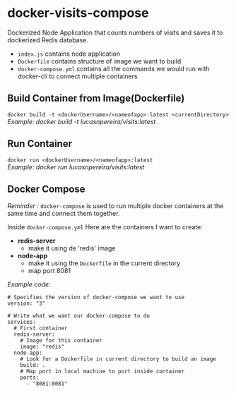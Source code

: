 # docker-visits-compose

Dockerized Node Application that counts numbers of visits and saves it to dockerized Redis database.

- `index.js` contains node application
- `Dockerfile` contains structure of image we want to build
- `docker-compose.yml` contains all the commands we would run with docker-cli to connect multiple containers

## Build Container from Image(Dockerfile)

`docker build -t <dockerUsername>/<nameofapp>:latest <currentDirectory>` <br>
<i>Example: docker build -t lucasnpereira/visits:latest . </i>

## Run Container

`docker run <dockerUsername>/<nameofapp>:latest` <br>
<i>Example: docker run lucasnpereira/visits:latest</i>

## Docker Compose

<i>Reminder : </i> `docker-compose` is used to run multiple docker containers at the same time and connect them together.

Inside `docker-compose.yml`
Here are the containers I want to create:

- <b>redis-server</b>
  - make it using de 'redis' image
- <b>node-app</b>
  - make it using the `Dockerfile` in the current directory
  - map port 8081

<i>Example code:</i>

```
# Specifies the version of docker-compose we want to use
version: "3"

# Write what we want our docker-compose to do
services:
  # First container
  redis-server:
    # Image for this container
    image: "redis"
  node-app:
    # Look for a Dockerfile in current directory to build an image
    build: .
    # Map port in local machine to port inside container
    ports:
      - "8081:8081"

```
